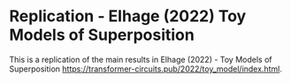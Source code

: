 # Replication - Elhage (2022) Toy Models of Superposition
This is a replication of the main results in Elhage (2022) - Toy Models of Superposition https://transformer-circuits.pub/2022/toy_model/index.html.


